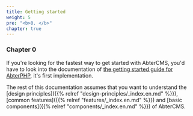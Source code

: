 ```yaml
---
title: Getting started
weight: 5
pre: "<b>0. </b>"
chapter: true
---
```


### Chapter 0

If you're looking for the fastest way to get started with AbterCMS, you'd have to look into the documentation of [the getting started guide for AbterPHP](https://abterphp.abtercms.com/getting-started), it's first implementation.

The rest of this documentation assumes that you want to understand the [design principles]({{% relref "design-principles/_index.en.md" %}}), [common features]({{% relref "features/_index.en.md" %}}) and [basic components]({{% relref "components/_index.en.md" %}}) of AbterCMS.